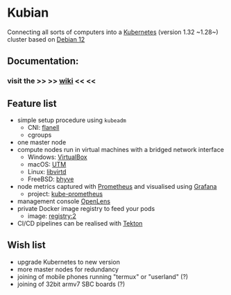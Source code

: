 # Kubian
Connecting all sorts of computers into a [Kubernetes](https://kubernetes.io) (version 1.32 ~1.28~) cluster based on [Debian 12](https://www.debian.org)

## Documentation:

### visit the >> >> <u>[wiki](https://github.com/CodiePP/kubian/wiki)</u> << <<

## Feature list

* simple setup procedure using `kubeadm`
    - CNI: [flanell](https://github.com/flannel-io/flannel)
    - cgroups
* one master node
* compute nodes run in virtual machines with a bridged network interface
    - Windows: [VirtualBox](https://www.virtualbox.org/)
    - macOS: [UTM](https://mac.getutm.app/)
    - Linux: [libvirtd](https://libvirt.org/)
    - FreeBSD: [bhyve](https://docs.freebsd.org/en/books/handbook/virtualization/#virtualization-bhyve-zfs)
* node metrics captured with [Prometheus](https://prometheus.io) and visualised using [Grafana](https://grafana.com)
    - project: [kube-prometheus](https://github.com/prometheus-operator/kube-prometheus)
* management console [OpenLens](https://github.com/MuhammedKalkan/OpenLens)
* private Docker image registry to feed your pods
    - image: [registry:2](https://hub.docker.com/_/registry)
* CI/CD pipelines can be realised with [Tekton](https://github.com/tektoncd/pipeline/blob/main/docs/developers/README.md)

## Wish list

* upgrade Kubernetes to new version
* more master nodes for redundancy
* joining of mobile phones running "termux" or "userland" (?)
* joining of 32bit armv7 SBC boards (?)
